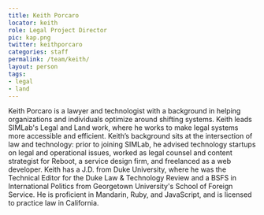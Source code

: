```yaml
---
title: Keith Porcaro
locator: keith
role: Legal Project Director
pic: kap.png
twitter: keithporcaro
categories: staff
permalink: /team/keith/
layout: person
tags: 
- legal
- land
---
```

Keith Porcaro is a lawyer and technologist with a background in helping organizations and individuals optimize around shifting systems. Keith leads SIMLab's Legal and Land work, where he works to make legal systems more accessible and efficient. Keith’s background sits at the intersection of law and technology: prior to joining SIMLab, he advised technology startups on legal and operational issues, worked as legal counsel and content strategist for Reboot, a service design firm, and freelanced as a web developer. Keith has a J.D. from Duke University, where he was the Technical Editor for the Duke Law & Technology Review and a BSFS in International Politics from Georgetown University's School of Foreign Service. He is proficient in Mandarin, Ruby, and JavaScript, and is licensed to practice law in California.